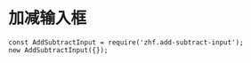 # 加减输入框
```
const AddSubtractInput = require('zhf.add-subtract-input');
new AddSubtractInput({});
```
